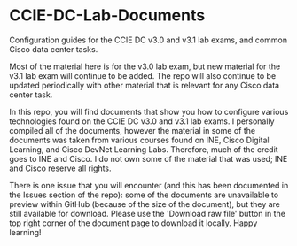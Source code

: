 # CCIE-DC-Lab-Documents
Configuration guides for the CCIE DC v3.0 and v3.1 lab exams, and common Cisco data center tasks.

Most of the material here is for the v3.0 lab exam, but new material for the v3.1 lab exam will continue to be added. The repo will also continue to be updated periodically with other material that is relevant for any Cisco data center task.

In this repo, you will find documents that show you how to configure various technologies found on the CCIE DC v3.0 and v3.1 lab exams. I personally compiled all of the documents, however the material in some of the documents was taken from various courses found on INE, Cisco Digital Learning, and Cisco DevNet Learning Labs. Therefore, much of the credit goes to INE and Cisco. I do not own some of the material that was used; INE and Cisco reserve all rights.

There is one issue that you will encounter (and this has been documented in the Issues section of the repo): some of the documents are unavailable to preview within GitHub (because of the size of the document), but they are still available for download. Please use the 'Download raw file' button in the top right corner of the document page to download it locally. Happy learning!
